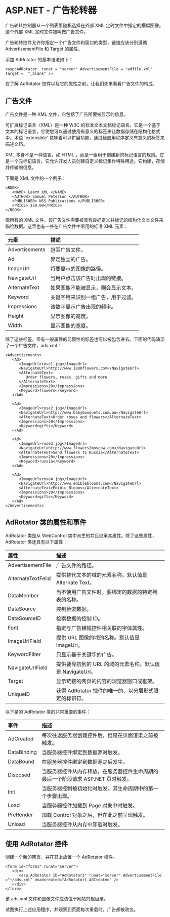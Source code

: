 # ASP.NET - 广告轮转器

广告轮转控制器从一个列表里随机选择在外部 XML 定时文件中指定的横幅图像。这个外部 XML 定时文件被叫做广告文件。

广告轮转控件允许你指定一个广告文件和窗口的类型，链接应该分别遵循 AdvertisementFile 和 Target 的属性。

添加 AdRotator 的基本语法如下：

```
<asp:AdRotator  runat = "server" AdvertisementFile = "adfile.xml"  Target =  "_blank" />
```

在了解 AdRotator 控件以及它的属性之前，让我们先来看看广告文件的构成。

## 广告文件

广告文件是一种 XML 文件，它包括了广告所要被显示的信息。

可扩展标记语言（XML）是一种 W3C 的标准文本文档标记语言。它是一个基于文本的标记语言，它使您可以通过使用有意义的标签来让数据存储在结构化格式中。术语 'extensible' 意味着可以扩展功能，通过给应用程序定义有意义的标签来描述文档。

XML 本身不是一种语言，如 HTML ，而是一组用于创建新的标记语言的规则。它是一个元标记语言。它允许开发人员创建自定义标记集作特殊用途。它构建，存储并传输的信息。

下面是 XML 文件的一个例子：

```
<BOOK>
   <NAME> Learn XML </NAME>
   <AUTHOR> Samuel Peterson </AUTHOR>
   <PUBLISHER> NSS Publications </PUBLISHER>
   <PRICE> $30.00</PRICE>
</BOOK>
```

像所有的 XML 文件，该广告文件需要被具有良好定义并标记的结构化文本文件来描绘数据。这里也有一些在广告文件中常用的标准 XML 元素：

|**元素**|**描述**|
|:------------- |:-------------| 
|Advertisements|包围广告文件。|
|Ad|界定独立的广告。|
|ImageUrl|将要显示的图像的路径。|
|NavigateUrl|当用户点击该广告时出现的链接。|
|AlternateText|如果图像不能被显示，则会显示文本。|
|Keyword|关键字用来识别一组广告，用于过滤。|
|Impressions|该数字显示广告出现的频率。|
|Height|显示图像的高度。|
|Width|显示图像的宽度。|

除了这些标签，带有一般属性的习惯性的标签也可以被包含进去。下面的代码演示了一个广告文件，ads.xml：

```
<Advertisements>
   <Ad>
      <ImageUrl>rose1.jpg</ImageUrl>
      <NavigateUrl>http://www.1800flowers.com</NavigateUrl>
      <AlternateText>
         Order flowers, roses, gifts and more
      </AlternateText>
      <Impressions>20</Impressions>
      <Keyword>flowers</Keyword>
   </Ad>

   <Ad>
      <ImageUrl>rose2.jpg</ImageUrl>
      <NavigateUrl>http://www.babybouquets.com.au</NavigateUrl>
      <AlternateText>Order roses and flowers</AlternateText>
      <Impressions>20</Impressions>
      <Keyword>gifts</Keyword>
   </Ad>

   <Ad>
      <ImageUrl>rose3.jpg</ImageUrl>
      <NavigateUrl>http://www.flowers2moscow.com</NavigateUrl>
      <AlternateText>Send flowers to Russia</AlternateText>
      <Impressions>20</Impressions>
      <Keyword>russia</Keyword>
   </Ad>

   <Ad>
      <ImageUrl>rose4.jpg</ImageUrl>
      <NavigateUrl>http://www.edibleblooms.com</NavigateUrl>
      <AlternateText>Edible Blooms</AlternateText>
      <Impressions>20</Impressions>
      <Keyword>gifts</Keyword>
   </Ad>
</Advertisements>
```

## AdRotator 类的属性和事件

AdRotator 类是从 WebControl 类中派生的并且继承其属性。除了这些属性，AdRotator 类还具有以下属性：

|**属性**|**描述**|
|:------------- |:------------| 
|AdvertisementFile|广告文件的路径。|
|AlternateTextFeild|提供替代文本的域的元素名称。默认值是 Alternate Text。|
|DataMember|当不使用广告文件时，要绑定的数据的特定列表的名称。|
|DataSource|控制检索数据。|
|DataSourceID|检索数据的控制 ID。|
|Font|指定与广告横幅控件相关联的字体属性。|
|ImageUrlField|提供 URL 图像的域的名称。默认值是 ImageUrl。|
|KeywordFilter|只显示基于关键字的广告。|
|NavigateUrlField|提供要导航到的 URL 的域的元素名称。默认值是 NavigateUrl。|
|Target|显示链接的网页的内容的浏览器窗口或框架。|
|UniqueID|获得 AdRotator 控件的唯一的、以分层形式限定的标识符。|

以下是的 AdRotator 类的非常重要的事件：

|**事件**|**描述**|
|:------------- |:-------------| 
|AdCreated |每次往返服务器创建控件后，但是在页面渲染之前被触发。|
|DataBinding|当服务器控件绑定到数据源时触发。|
|DataBound|在服务器控件绑定到数据源之后发生。|
|Disposed|当服务器控件从内存释放，在服务器控件生命周期的最后一个阶段请求 ASP.NET 页时触发。|
|Init|当服务器控制被初始化时触发，其生命周期中的第一个步骤出现。|
|Load|当服务器控件加载到 Page 对象中时触发。|
|PreRender|加载 Control 对象之后，但在此之前呈现触发。|
|Unload|当服务器控件从内存中卸载时触发。|

## 使用 AdRotator 控件

创建一个新的网页，并在其上放置一个 AdRotator 控件。

```
<form id="form1" runat="server">
   <div>
      <asp:AdRotator ID="AdRotator1" runat="server" AdvertisementFile  ="~/ads.xml" onadcreated="AdRotator1_AdCreated" />
   </div>
</form>
```

该 ads.xml 文件和图像文件应该位于网站的根目录。

试图执行上述应用程序，并观察到页面每次重载时，广告都被改变。
